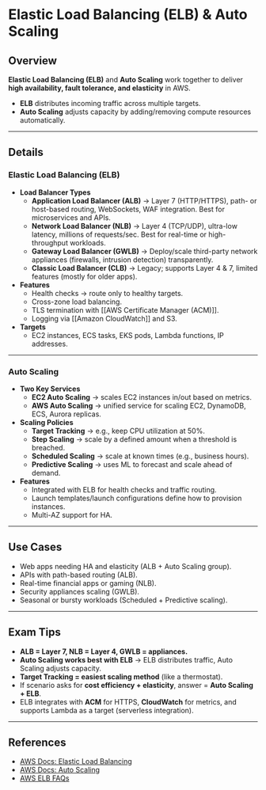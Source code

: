 # **Elastic Load Balancing (ELB) & Auto Scaling**

## **Overview**
**Elastic Load Balancing (ELB)** and **Auto Scaling** work together to deliver **high availability, fault tolerance, and elasticity** in AWS.  
- **ELB** distributes incoming traffic across multiple targets.  
- **Auto Scaling** adjusts capacity by adding/removing compute resources automatically.  

---

## **Details**

### **Elastic Load Balancing (ELB)**
- **Load Balancer Types**
	- **Application Load Balancer (ALB)** → Layer 7 (HTTP/HTTPS), path- or host-based routing, WebSockets, WAF integration. Best for microservices and APIs.
	- **Network Load Balancer (NLB)** → Layer 4 (TCP/UDP), ultra-low latency, millions of requests/sec. Best for real-time or high-throughput workloads.
	- **Gateway Load Balancer (GWLB)** → Deploy/scale third-party network appliances (firewalls, intrusion detection) transparently.
	- **Classic Load Balancer (CLB)** → Legacy; supports Layer 4 & 7, limited features (mostly for older apps).
- **Features**
	- Health checks → route only to healthy targets.
	- Cross-zone load balancing.
	- TLS termination with [[AWS Certificate Manager (ACM)]].
	- Logging via [[Amazon CloudWatch]] and S3.
- **Targets**
	- EC2 instances, ECS tasks, EKS pods, Lambda functions, IP addresses.

---

### **Auto Scaling**
- **Two Key Services**
	- **EC2 Auto Scaling** → scales EC2 instances in/out based on metrics.
	- **AWS Auto Scaling** → unified service for scaling EC2, DynamoDB, ECS, Aurora replicas.
- **Scaling Policies**
	- **Target Tracking** → e.g., keep CPU utilization at 50%.
	- **Step Scaling** → scale by a defined amount when a threshold is breached.
	- **Scheduled Scaling** → scale at known times (e.g., business hours).
	- **Predictive Scaling** → uses ML to forecast and scale ahead of demand.
- **Features**
	- Integrated with ELB for health checks and traffic routing.
	- Launch templates/launch configurations define how to provision instances.
	- Multi-AZ support for HA.

---

## **Use Cases**
- Web apps needing HA and elasticity (ALB + Auto Scaling group).
- APIs with path-based routing (ALB).
- Real-time financial apps or gaming (NLB).
- Security appliances scaling (GWLB).
- Seasonal or bursty workloads (Scheduled + Predictive scaling).

---

## **Exam Tips**
- **ALB = Layer 7, NLB = Layer 4, GWLB = appliances.**  
- **Auto Scaling works best with ELB** → ELB distributes traffic, Auto Scaling adjusts capacity.  
- **Target Tracking = easiest scaling method** (like a thermostat).  
- If scenario asks for **cost efficiency + elasticity**, answer = **Auto Scaling + ELB**.  
- ELB integrates with **ACM** for HTTPS, **CloudWatch** for metrics, and supports Lambda as a target (serverless integration).  

---

## **References**
- [AWS Docs: Elastic Load Balancing](https://docs.aws.amazon.com/elasticloadbalancing/)  
- [AWS Docs: Auto Scaling](https://docs.aws.amazon.com/autoscaling/)  
- [AWS ELB FAQs](https://aws.amazon.com/elasticloadbalancing/faqs/)  